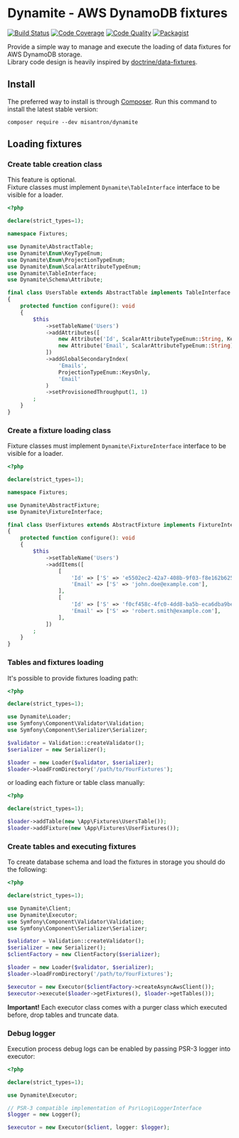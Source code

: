 # Dynamite - AWS DynamoDB fixtures

[![Build Status](https://img.shields.io/github/workflow/status/misantron/dynamite/build.svg?style=flat-square)](https://github.com/misantron/dynamite/actions)
[![Code Coverage](https://img.shields.io/codacy/coverage/14793b443be444dbb19c02ddca1b0118.svg?style=flat-square)](https://app.codacy.com/gh/misantron/dynamite/files)
[![Code Quality](https://img.shields.io/codacy/grade/14793b443be444dbb19c02ddca1b0118.svg?style=flat-square)](https://app.codacy.com/gh/misantron/dynamite)
[![Packagist](https://img.shields.io/packagist/v/misantron/dynamite.svg?style=flat-square)](https://packagist.org/packages/misantron/dynamite)

Provide a simple way to manage and execute the loading of data fixtures for AWS DynamoDB storage.  
Library code design is heavily inspired by [doctrine/data-fixtures](https://github.com/doctrine/data-fixtures).

## Install

The preferred way to install is through [Composer](https://getcomposer.org).
Run this command to install the latest stable version:

```shell
composer require --dev misantron/dynamite
```

## Loading fixtures

### Create table creation class

This feature is optional.  
Fixture classes must implement `Dynamite\TableInterface` interface to be visible for a loader.

```php
<?php

declare(strict_types=1);

namespace Fixtures;

use Dynamite\AbstractTable;
use Dynamite\Enum\KeyTypeEnum;
use Dynamite\Enum\ProjectionTypeEnum;
use Dynamite\Enum\ScalarAttributeTypeEnum;
use Dynamite\TableInterface;
use Dynamite\Schema\Attribute;

final class UsersTable extends AbstractTable implements TableInterface
{
    protected function configure(): void
    {
        $this
            ->setTableName('Users')
            ->addAttributes([
                new Attribute('Id', ScalarAttributeTypeEnum::String, KeyTypeEnum::Hash),
                new Attribute('Email', ScalarAttributeTypeEnum::String),
            ])
            ->addGlobalSecondaryIndex(
                'Emails',
                ProjectionTypeEnum::KeysOnly,
                'Email'
            )
            ->setProvisionedThroughput(1, 1)
        ;
    }
}
```

### Create a fixture loading class

Fixture classes must implement `Dynamite\FixtureInterface` interface to be visible for a loader.

```php
<?php

declare(strict_types=1);

namespace Fixtures;

use Dynamite\AbstractFixture;
use Dynamite\FixtureInterface;

final class UserFixtures extends AbstractFixture implements FixtureInterface
{
    protected function configure(): void
    {
        $this
            ->setTableName('Users')
            ->addItems([
                [
                    'Id' => ['S' => 'e5502ec2-42a7-408b-9f03-f8e162b6257e'],
                    'Email' => ['S' => 'john.doe@example.com'],
                ],
                [
                    'Id' => ['S' => 'f0cf458c-4fc0-4dd8-ba5b-eca6dba9be63'],
                    'Email' => ['S' => 'robert.smith@example.com'],
                ],  
            ])
        ;
    }
}
```

### Tables and fixtures loading

It's possible to provide fixtures loading path:

```php
<?php

declare(strict_types=1);

use Dynamite\Loader;
use Symfony\Component\Validator\Validation;
use Symfony\Component\Serializer\Serializer;

$validator = Validation::createValidator();
$serializer = new Serializer();

$loader = new Loader($validator, $serializer);
$loader->loadFromDirectory('/path/to/YourFixtures');
```

or loading each fixture or table class manually:

```php
<?php

declare(strict_types=1);

$loader->addTable(new \App\Fixtures\UsersTable());
$loader->addFixture(new \App\Fixtures\UserFixtures());
```

### Create tables and executing fixtures

To create database schema and load the fixtures in storage you should do the following:

```php
<?php

declare(strict_types=1);

use Dynamite\Client;
use Dynamite\Executor;
use Symfony\Component\Validator\Validation;
use Symfony\Component\Serializer\Serializer;

$validator = Validation::createValidator();
$serializer = new Serializer();
$clientFactory = new ClientFactory($serializer);

$loader = new Loader($validator, $serializer);
$loader->loadFromDirectory('/path/to/YourFixtures');

$executor = new Executor($clientFactory->createAsyncAwsClient());
$executor->execute($loader->getFixtures(), $loader->getTables());
```

**Important!** Each executor class comes with a purger class which executed before, drop tables and truncate data. 

### Debug logger

Execution process debug logs can be enabled by passing PSR-3 logger into executor:

```php
<?php

declare(strict_types=1);

use Dynamite\Executor;

// PSR-3 compatible implementation of Psr\Log\LoggerInterface
$logger = new Logger();

$executor = new Executor($client, logger: $logger);
```
